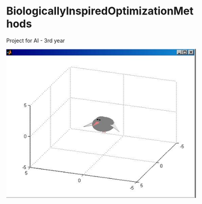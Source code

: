 # BiologicallyInspiredOptimizationMethods
Project for AI - 3rd year

![Pigeon.m](https://github.com/DorianPopa/BiologicallyInspiredOptimizationMethods/blob/master/BioInspiredOptimization/pigeon.jpg)
